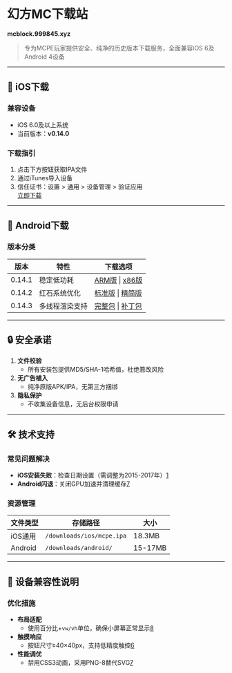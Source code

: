 # 幻方MC下载站  
**mcblock.999845.xyz**  
> 专为MCPE玩家提供安全、纯净的历史版本下载服务，全面兼容iOS 6及Android 4设备  

---

## 🍎 iOS下载  
### 兼容设备  
- iOS 6.0及以上系统  
- 当前版本：**v0.14.0**  
### 下载指引  
1. 点击下方按钮获取IPA文件  
2. 通过iTunes导入设备  
3. 信任证书：设置 > 通用 > 设备管理 > 验证应用  
[立即下载](#ios-download)  

---

## 🤖 Android下载  
### 版本分类  
| 版本   | 特性                     | 下载选项                |  
|--------|--------------------------|-------------------------|  
| 0.14.1 | 稳定低功耗               | [ARM版](#android141-arm) \| [x86版](#android141-x86) |  
| 0.14.2 | 红石系统优化             | [标准版](#android142-standard) \| [精简版](#android142-lite) |  
| 0.14.3 | 多线程渲染支持           | [完整包](#android143-full) \| [补丁包](#android143-patch) |  

---

## 🔒 安全承诺  
1. **文件校验**  
   - 所有安装包提供MD5/SHA-1哈希值，杜绝篡改风险  
2. **无广告植入**  
   - 纯净原版APK/IPA，无第三方捆绑  
3. **隐私保护**  
   - 不收集设备信息，无后台权限申请  

---

## 🛠️ 技术支持  
### 常见问题解决  
- **iOS安装失败**：检查日期设置（需调整为2015-2017年）[1](@ref)  
- **Android闪退**：关闭GPU加速并清理缓存[7](@ref)  
### 资源管理  
| 文件类型 | 存储路径                  | 大小     |  
|----------|---------------------------|----------|  
| iOS通用  | `/downloads/ios/mcpe.ipa` | 18.3MB   |  
| Android  | `/downloads/android/`     | 15-17MB  |  

---

## 📱 设备兼容性说明  
### 优化措施  
- **布局适配**  
  - 使用百分比+`vw/vh`单位，确保小屏幕正常显示[8](@ref)  
- **触摸响应**  
  - 按钮尺寸≥40×40px，支持低精度触控[6](@ref)  
- **性能调优**  
  - 禁用CSS3动画，采用PNG-8替代SVG[7](@ref)  